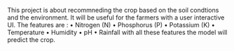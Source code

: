 This project is about recommneding the crop based on the soil condtions and the environment. It will be useful for the farmers with a user interactive UI.
The features are :
•	Nitrogen (N)
•	Phosphorus (P)
•	Potassium (K)
•	Temperature
•	Humidity
•	pH
•	Rainfall
with all these features the model will predict the crop.
